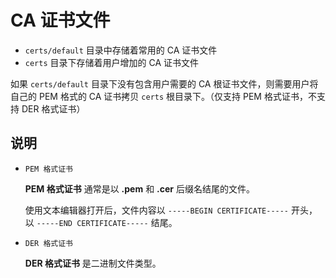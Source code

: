 
# CA 证书文件

- `certs/default` 目录中存储着常用的 CA 证书文件
- `certs` 目录下存储着用户增加的 CA 证书文件

如果 `certs/default` 目录下没有包含用户需要的 CA 根证书文件，则需要用户将自己的 PEM 格式的 CA 证书拷贝 `certs` 根目录下。（仅支持 PEM 格式证书，不支持 DER 格式证书）

## 说明

- `PEM 格式证书`

    **PEM 格式证书** 通常是以 **.pem** 和 **.cer** 后缀名结尾的文件。

    使用文本编辑器打开后，文件内容以 `-----BEGIN CERTIFICATE-----` 开头，以 `-----END CERTIFICATE-----` 结尾。
- `DER 格式证书`

    **DER 格式证书** 是二进制文件类型。
